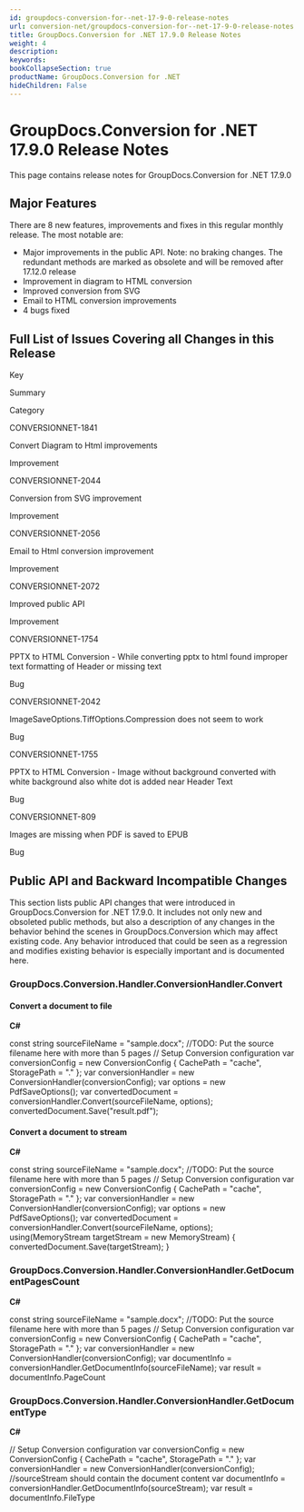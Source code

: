 ```yaml
---
id: groupdocs-conversion-for--net-17-9-0-release-notes
url: conversion-net/groupdocs-conversion-for--net-17-9-0-release-notes
title: GroupDocs.Conversion for .NET 17.9.0 Release Notes
weight: 4
description: 
keywords: 
bookCollapseSection: true
productName: GroupDocs.Conversion for .NET
hideChildren: False
---
```


# GroupDocs.Conversion for .NET 17.9.0 Release Notes


This page contains release notes for GroupDocs.Conversion for .NET 17.9.0

## Major Features

There are 8 new features, improvements and fixes in this regular monthly release. The most notable are:

*   Major improvements in the public API. Note: no braking changes. The redundant methods are marked as obsolete and will be removed after 17.12.0 release
*   Improvement in diagram to HTML conversion
*   Improved conversion from SVG
*   Email to HTML conversion improvements
*   4 bugs fixed  
      
    

## Full List of Issues Covering all Changes in this Release

Key

Summary

Category

CONVERSIONNET-1841

Convert Diagram to Html improvements

Improvement

CONVERSIONNET-2044

Conversion from SVG improvement

Improvement

CONVERSIONNET-2056

Email to Html conversion improvement

Improvement

CONVERSIONNET-2072

Improved public API

Improvement

CONVERSIONNET-1754

PPTX to HTML Conversion - While converting pptx to html found improper text formatting of Header or missing text

Bug

CONVERSIONNET-2042

ImageSaveOptions.TiffOptions.Compression does not seem to work

Bug

CONVERSIONNET-1755

PPTX to HTML Conversion - Image without background converted with white background also white dot is added near Header Text

Bug

CONVERSIONNET-809

Images are missing when PDF is saved to EPUB

Bug

## Public API and Backward Incompatible Changes

This section lists public API changes that were introduced in GroupDocs.Conversion for .NET 17.9.0. It includes not only new and obsoleted public methods, but also a description of any changes in the behavior behind the scenes in GroupDocs.Conversion which may affect existing code. Any behavior introduced that could be seen as a regression and modifies existing behavior is especially important and is documented here.

### GroupDocs.Conversion.Handler.ConversionHandler.Convert<T>

#### Convert a document to file

**C#**

const string sourceFileName = "sample.docx"; //TODO: Put the source filename here with more than 5 pages
// Setup Conversion configuration
var conversionConfig = new ConversionConfig
{
    CachePath = "cache",
    StoragePath = "."
};
var conversionHandler = new ConversionHandler(conversionConfig);
var options = new PdfSaveOptions();
var convertedDocument = conversionHandler.Convert(sourceFileName, options);
convertedDocument.Save("result.pdf");

#### Convert a document to stream

**C#**

const string sourceFileName = "sample.docx"; //TODO: Put the source filename here with more than 5 pages
// Setup Conversion configuration
var conversionConfig = new ConversionConfig
{
    CachePath = "cache",
    StoragePath = "."
};
var conversionHandler = new ConversionHandler(conversionConfig);
var options = new PdfSaveOptions();
var convertedDocument = conversionHandler.Convert(sourceFileName, options);
using(MemoryStream targetStream = new MemoryStream) {
    convertedDocument.Save(targetStream);
} 

### GroupDocs.Conversion.Handler.ConversionHandler.GetDocumentPagesCount

**C#**

const string sourceFileName = "sample.docx"; //TODO: Put the source filename here with more than 5 pages
// Setup Conversion configuration
var conversionConfig = new ConversionConfig
{
    CachePath = "cache",
    StoragePath = "."
};
var conversionHandler = new ConversionHandler(conversionConfig);
var documentInfo = conversionHandler.GetDocumentInfo(sourceFileName);
var result = documentInfo.PageCount 

### GroupDocs.Conversion.Handler.ConversionHandler.GetDocumentType

**C#**

// Setup Conversion configuration
var conversionConfig = new ConversionConfig
{
    CachePath = "cache",
    StoragePath = "."
};
var conversionHandler = new ConversionHandler(conversionConfig);
//sourceStream should contain the document content
var documentInfo = conversionHandler.GetDocumentInfo(sourceStream);
var result = documentInfo.FileType

  
  

